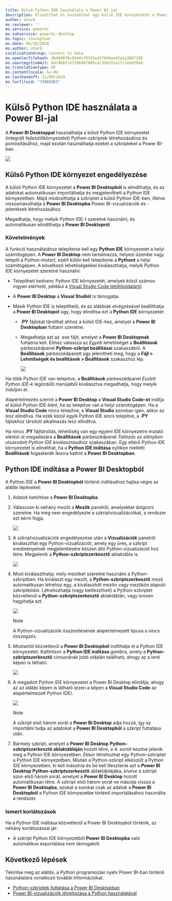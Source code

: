 ```yaml
---
title: Külső Python IDE használata a Power BI-jal
description: Elindíthat és használhat egy külső IDE környezetet a Power BI-jal
author: otarb
ms.reviewer: ''
ms.service: powerbi
ms.subservice: powerbi-desktop
ms.topic: conceptual
ms.date: 06/18/2018
ms.author: otarb
LocalizationGroup: Connect to data
ms.openlocfilehash: dbdd4076c9944cf0335ed1f6b6aa43a2a3887189
ms.sourcegitcommit: 64c860fcbf2969bf089cec358331a1fc1e0d39a8
ms.translationtype: HT
ms.contentlocale: hu-HU
ms.lasthandoff: 11/09/2019
ms.locfileid: "73865965"
---
```

# <a name="use-an-external-python-ide-with-power-bi"></a>Külső Python IDE használata a Power BI-jal
A **Power BI Desktoppal** használhatja a külső Python IDE környezetet (integrált fejlesztőkörnyezetet) Python-szkriptek létrehozásához és pontosításához, majd ezután használhatja ezeket a szkripteket a Power BI-ban.

![](media/desktop-python-ide/python-ide-1.png)

## <a name="enable-an-external-python-ide"></a>Külső Python IDE környezet engedélyezése
A külső Python IDE környezetet a **Power BI Desktopból** is elindíthatja, és az adatokat automatikusan importálhatja és megjelenítheti a Python IDE környezetben. Majd módosíthatja a szkriptet a külső Python IDE-ben, illetve visszamásolhatja a **Power BI Desktopba** Power BI-vizualizációk és -jelentések létrehozásához.

Megadhatja, hogy melyik Python IDE-t szeretné használni, és automatikusan elindíthatja a **Power BI Desktopról**.

### <a name="requirements"></a>Követelmények
A funkció használatához telepítenie kell egy **Python IDE** környezetet a helyi számítógépen. A **Power BI Desktop** nem tartalmazza, helyezi üzembe vagy telepíti a Python-motort, ezért külön kell telepítenie a **Pythont** a helyi számítógépen. A következő lehetőségekkel kiválaszthatja, melyik Python IDE környezetet szeretné használni:

* Telepítheti kedvenc Python IDE környezetét, amelyek közül számos ingyen elérhető, például a [Visual Studio Code letöltőoldaláról](https://code.visualstudio.com/download/).
* A **Power BI Desktop** a **Visual Studiót** is támogatja.
* Másik Python IDE is telepíthető, és az alábbiak elvégzésével beállíthatja a **Power BI Desktopot** úgy, hogy elindítsa ezt a **Python IDE** környezetet:
  
  * **.PY** fájlokat társíthat ahhoz a külső IDE-hez, amelyet a **Power BI Desktopban** futtatni szeretne.
  * Megadhatja azt az .exe fájlt, amelyet a **Power BI Desktopnak** futtatnia kell. Ehhez válassza az *Egyéb* lehetőséget a **Beállítások** párbeszédpanel **Python-szkript beállításai** szakaszából. A **Beállítások** párbeszédpanelt úgy jelenítheti meg, hogy a **Fájl > Lehetőségek és beállítások > Beállítások** szakaszhoz lép.
    
    ![](media/desktop-python-ide/python-ide-2.png)

Ha több Python IDE van telepítve, a **Beállítások** párbeszédpanel *Észlelt Python IDE-k* legördülő menüjéből kiválasztva megadhatja, hogy melyik induljon el.

Alapértelmezés szerint a **Power BI Desktop** a **Visual Studio Code-ot** indítja el külső Python IDE-ként, ha az telepítve van a helyi számítógépen. Ha a **Visual Studio Code** nincs telepítve, a **Visual Studio** azonban igen, akkor az lesz elindítva. Ha ezek közül egyik Python IDE sincs telepítve, a **.PY** fájlokhoz társított alkalmazás lesz elindítva.

Ha nincs **.PY** fájltársítás, lehetőség van egy egyéni IDE környezetre mutató elérési út megadására a **Beállítások** párbeszédpanel *Tallózás az előnyben részesített Python IDE kiválasztásához* szakaszában. Egy eltérő Python IDE környezetet is elindíthat, ha a **Python IDE indítása** nyílikon melletti **Beállítások** fogaskerék ikonra kattint a **Power BI Desktopban**.

## <a name="launch-a-python-ide-from-power-bi-desktop"></a>Python IDE indítása a Power BI Desktopból
A Python IDE a **Power BI Desktopból** történő indításához hajtsa végre az alábbi lépéseket:

1. Adatok betöltése a **Power BI Desktopba**.
2. Válasszon ki néhány mezőt a **Mezők** panelről, amelyekkel dolgozni szeretne. Ha még nem engedélyezte a szkriptvizualizációkat, a rendszer ezt kérni fogja.
   
   ![](media/desktop-python-ide/python-ide-3.png)
3. A szkriptvizualizációk engedélyezése után a **Vizualizációk** panelről kiválaszthat egy Python-vizualizációt, amely egy üres, a szkript eredményeinek megjelenítésére készen álló Python-vizualizációt hoz létre. Megjelenik a **Python-szkriptszerkesztő** ablaktábla is.
   
   ![](media/desktop-python-ide/python-ide-4.png)
4. Most kiválaszthatja, mely mezőket szeretné használni a Python-szkriptben. Ha kiválaszt egy mezőt, a **Python-szkriptszerkesztő** mező automatikusan létrehoz egy, a kiválasztott mezőn vagy mezőkön alapuló szkriptkódot. Létrehozhatja (vagy beillesztheti) a Python-szkriptet közvetlenül a **Python-szkriptszerkesztő** ablaktáblán, vagy üresen hagyhatja azt.
   
   ![](media/desktop-python-ide/python-ide-5.png)
   
   > [!NOTE]
   > A Python-vizualizációk összesítésének alapértelmezett típusa a *nincs összegzés*.
   > 
   > 
5. Mostantól közvetlenül a **Power BI Desktopból** indíthatja el a Python IDE környezetet. Kattintson a **Python IDE indítása** gombra, amely a **Python-szkriptszerkesztő** címsorának jobb oldalán található, ahogy az a lenti képen is látható.
   
   ![](media/desktop-python-ide/python-ide-6.png)
6. A megadott Python IDE környezetet a Power BI Desktop elindítja, ahogy az az alábbi képen is látható (ezen a képen a **Visual Studio Code** az alapértelmezett Python IDE).
   
   ![](media/desktop-python-ide/python-ide-7.png)
   
   > [!NOTE]
   > A szkript első három sorát a **Power BI Desktop** adja hozzá, így az importálni tudja az adatokat a **Power BI Desktopból** a szkript futtatása után.
   > 
   > 
7. Bármely szkript, amelyet a **Power BI Desktop** **Python-szkriptszerkesztő ablaktábláján** hozott létre, a 4. sortól kezdve jelenik meg a Python IDE környezetben. Ekkor létrehozhat egy Python-szkriptet a Python IDE környezetben. Miután a Python-szkript elkészült a Python IDE környezetben, ki kell másolnia és be kell illesztenie azt a **Power BI Desktop** **Python-szkriptszerkesztő** ablaktáblájába, *kivéve* a szkript azon első három sorát, amelyet a **Power BI Desktop** hozott automatikusan létre. A szkript első három sorát ne másolja vissza a **Power BI Desktopba**, azokat a sorokat csak az adatok a **Power BI Desktopból** a Python IDE környezetbe történő importálásához használta a rendszer.

### <a name="known-limitations"></a>Ismert korlátozások
Ha a Python IDE indítása közvetlenül a Power BI Desktopból történik, az néhány korlátozással jár:

* A szkript Python IDE környezetből **Power BI Desktopba** való automatikus exportálása nem támogatott.

## <a name="next-steps"></a>Következő lépések
Tekintse meg az alábbi, a Python programozási nyelv Power BI-ban történő használatára vonatkozó további információkat.

* [Python-szkriptek futtatása a Power BI Desktopban](desktop-python-scripts.md)
* [Power BI-vizualizációk létrehozása a Python használatával](desktop-python-visuals.md)

